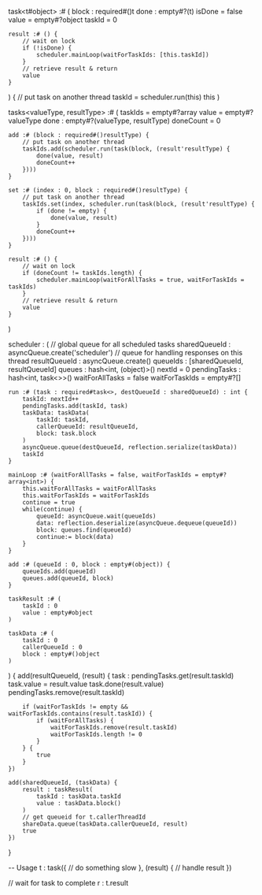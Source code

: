 task<t#object> :# (
	block : required#()t
	done : empty#?(t)
	isDone = false
	value = empty#?object
	taskId = 0

	result :# () {
		// wait on lock
		if (!isDone) {
			scheduler.mainLoop(waitForTaskIds: [this.taskId])
		}
		// retrieve result & return
		value
	}
) {
	// put task on another thread
	taskId = scheduler.run(this)
	this
)

tasks<valueType, resultType> :# (
	taskIds = empty#?array<int>
	value = empty#?valueType
	done : empty#?(valueType, resultType)
	doneCount = 0

	add :# (block : required#()resultType) {
		// put task on another thread
		taskIds.add(scheduler.run(task(block, (result'resultType) {
			done(value, result)
			doneCount++
		})))
	}
	
	set :# (index : 0, block : required#()resultType) {
		// put task on another thread
		taskIds.set(index, scheduler.run(task(block, (result'resultType) {
			if (done != empty) {
				done(value, result)
			}
			doneCount++
		})))
	}

	result :# () {
		// wait on lock
		if (doneCount != taskIds.length) {
			scheduler.mainLoop(waitForAllTasks = true, waitForTaskIds = taskIds)
		}
		// retrieve result & return
		value
	}	
)

scheduler : (
	// global queue for all scheduled tasks
	sharedQueueId : asyncQueue.create('scheduler')
	// queue for handling responses on this thread
	resultQueueId : asyncQueue.create()
	queueIds : [sharedQueueId, resultQueueId]
	queues : hash<int, (object)>()
	nextId = 0
	pendingTasks : hash<int, task<>>()
	waitForAllTasks = false
	waitForTaskIds = empty#?<int>[]

	run :# (task : required#task<>, destQueueId : sharedQueueId) : int {
		taskId: nextId++
		pendingTasks.add(taskId, task)
		taskData: taskData(
			taskId: taskId,
			callerQueueId: resultQueueId,
			block: task.block
		)
		asyncQueue.queue(destQueueId, reflection.serialize(taskData))
		taskId
	}

	mainLoop :# (waitForAllTasks = false, waitForTaskIds = empty#?array<int>) {
		this.waitForAllTasks = waitForAllTasks
		this.waitForTaskIds = waitForTaskIds
		continue = true
		while(continue) {
			queueId: asyncQueue.wait(queueIds)
			data: reflection.deserialize(asyncQueue.dequeue(queueId))			
			block: queues.find(queueId)
			continue:= block(data)
		}
	}

	add :# (queueId : 0, block : empty#(object)) {
		queueIds.add(queueId)
		queues.add(queueId, block)
	}

	taskResult :# (
		taskId : 0
		value : empty#object
	)

	taskData :# (
		taskId : 0
		callerQueueId : 0
		block : empty#()object
	)
) {
	add(resultQueueId, (result) {
		task : pendingTasks.get(result.taskId)
		task.value = result.value
		task.done(result.value)
		pendingTasks.remove(result.taskId)

		if (waitForTaskIds != empty && waitForTaskIds.contains(result.taskId)) {
			if (waitForAllTasks) {
				waitForTaskIds.remove(result.taskId)
				waitForTaskIds.length != 0
			}
		} {
			true
		}	
	})

	add(sharedQueueId, (taskData) {
		result : taskResult(
			taskId : taskData.taskId
			value : taskData.block()
		)
		// get queueid for t.callerThreadId
		shareData.queue(taskData.callerQueueId, result)
		true
	})
}

-- Usage
t : task({
	// do something slow
}, (result) {
	// handle result
})

// wait for task to complete
r : t.result